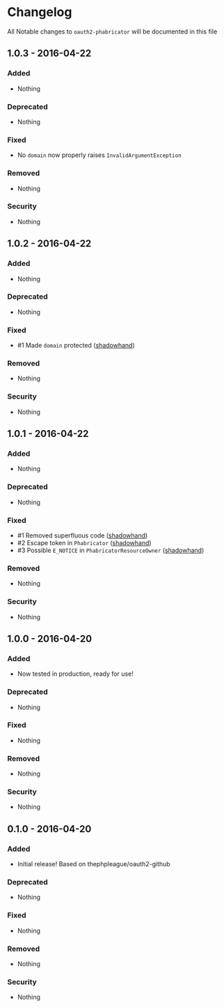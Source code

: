 # Changelog
All Notable changes to `oauth2-phabricator` will be documented in this file

## 1.0.3 - 2016-04-22

### Added
- Nothing

### Deprecated
- Nothing

### Fixed
- No `domain` now properly raises `InvalidArgumentException`

### Removed
- Nothing

### Security
- Nothing

## 1.0.2 - 2016-04-22

### Added
- Nothing

### Deprecated
- Nothing

### Fixed
- #1 Made `domain` protected ([shadowhand](https://github.com/shadowhand))

### Removed
- Nothing

### Security
- Nothing

## 1.0.1 - 2016-04-22

### Added
- Nothing

### Deprecated
- Nothing

### Fixed
- #1 Removed superfluous code ([shadowhand](https://github.com/shadowhand))
- #2 Escape token in `Phabricator` ([shadowhand](https://github.com/shadowhand))
- #3 Possible `E_NOTICE` in `PhabricatorResourceOwner` ([shadowhand](https://github.com/shadowhand)) 

### Removed
- Nothing

### Security
- Nothing

## 1.0.0 - 2016-04-20

### Added
- Now tested in production, ready for use!

### Deprecated
- Nothing

### Fixed
- Nothing

### Removed
- Nothing

### Security
- Nothing

## 0.1.0 - 2016-04-20

### Added
- Initial release! Based on thephpleague/oauth2-github

### Deprecated
- Nothing

### Fixed
- Nothing

### Removed
- Nothing

### Security
- Nothing
